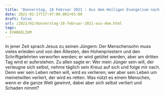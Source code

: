 ```yaml
---
title: 'Donnerstag, 18 Februar 2021 : Aus dem Heiligen Evangelium nach Lukas - Lk 9,22-25.'
date: 2021-02-17T17:47:00.001+01:00
draft: false
url: /2021/02/donnerstag-18-februar-2021-aus-dem.html
tags: 
- EVANGELIUM
---
```


In jener Zeit sprach Jesus zu seinen Jüngern: Der Menschensohn muss vieles erleiden und von den Ältesten, den Hohenpriestern und den Schriftgelehrten verworfen werden; er wird getötet werden, aber am dritten Tag wird er auferstehen. Zu allen sagte er: Wer mein Jünger sein will, der verleugne sich selbst, nehme täglich sein Kreuz auf sich und folge mir nach. Denn wer sein Leben retten will, wird es verlieren; wer aber sein Leben um meinetwillen verliert, der wird es retten. Was nützt es einem Menschen, wenn er die ganze Welt gewinnt, dabei aber sich selbst verliert und Schaden nimmt?